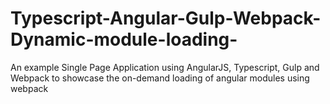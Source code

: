 # Typescript-Angular-Gulp-Webpack-Dynamic-module-loading-
An example Single Page Application using AngularJS, Typescript, Gulp and Webpack to showcase the on-demand loading of angular modules using webpack
